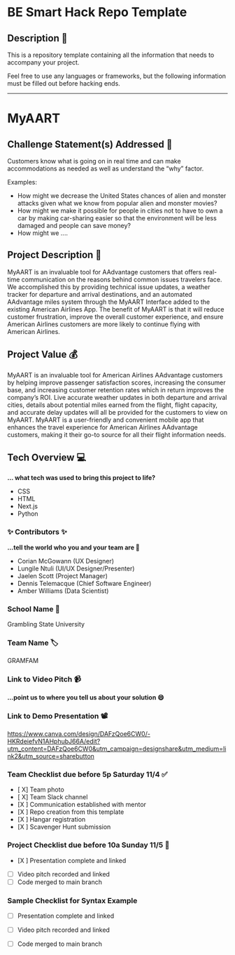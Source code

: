 # BE Smart Hack Repo Template

## Description 🚨 
This is a repository template containing all the information that needs to accompany your project.

Feel free to use any languages or frameworks, but the following information must be filled out before hacking ends.
___________
# MyAART

## Challenge Statement(s) Addressed 🎯
 Customers know what is going on in real time and can make accommodations as needed as well as understand the “why” factor.

Examples:
* How might we decrease the United States chances of alien and monster attacks given what we know from popular alien and monster movies?
* How might we make it possible for people in cities not to have to own a car by making car-sharing easier so that the environment will be less damaged and people can save money?
* How might we ....

## Project Description 🤯
MyAART is an invaluable tool for AAdvantage customers that offers real-time communication on the reasons behind common issues travelers face. We accomplished this by providing technical issue updates, a weather tracker for departure and arrival destinations, and an automated AAdvantage miles system through the MyAART Interface added to the existing American Airlines App. The benefit of MyAART is that it will reduce customer frustration, improve the overall customer experience, and ensure American Airlines customers are more likely to continue flying with American Airlines.  

## Project Value 💰
MyAART is an invaluable tool for American Airlines AAdvantage customers by helping improve passenger satisfaction scores, increasing the consumer base, and increasing customer retention rates which in return improves the company’s ROI. Live accurate weather updates in both departure and arrival cities, details about potential miles earned from the flight, flight capacity, and accurate delay updates will all be provided for the customers to view on MyAART. 
MyAART is a user-friendly and convenient mobile app that enhances the travel experience for American Airlines AAdvantage customers, making it their go-to source for all their flight information needs.

## Tech Overview 💻
**... what tech was used to bring this project to life?**

* CSS
* HTML
* Next.js
* Python


### ✨ Contributors ✨
**...tell the world who you and your team are 🙂**
* Corian McGowann (UX Designer)
* Lungile Ntuli (UI/UX Designer/Presenter)
* Jaelen Scott (Project Manager)
* Dennis Telemacque (Chief Software Engineer)
* Amber Williams (Data Scientist)

### School Name 🏫
Grambling State University

### Team Name 🏷
GRAMFAM

### Link to Video Pitch 📹
**...point us to where you tell us about your solution 😄**

### Link to Demo Presentation 📽
https://www.canva.com/design/DAFzQoe6CW0/-HKRdeiefvN1AHphubJ66A/edit?utm_content=DAFzQoe6CW0&utm_campaign=designshare&utm_medium=link2&utm_source=sharebutton

### Team Checklist due before 5p Saturday 11/4 ✅
- [ X] Team photo
- [ X] Team Slack channel
- [X ] Communication established with mentor
- [X ] Repo creation from this template
- [X ] Hangar registration
- [X ] Scavenger Hunt submission

### Project Checklist due before 10a Sunday 11/5 🏁
- [X ] Presentation complete and linked
- [ ] Video pitch recorded and linked
- [ ] Code merged to main branch

### Sample Checklist for Syntax Example 
- [ ] Presentation complete and linked
- [ ] Video pitch recorded and linked
- [ ] Code merged to main branch

